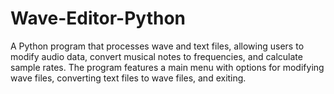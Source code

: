 # Wave-Editor-Python
A Python program that processes wave and text files, allowing users to modify audio data, convert musical notes to frequencies, and calculate sample rates. The program features a main menu with options for modifying wave files, converting text files to wave files, and exiting.
